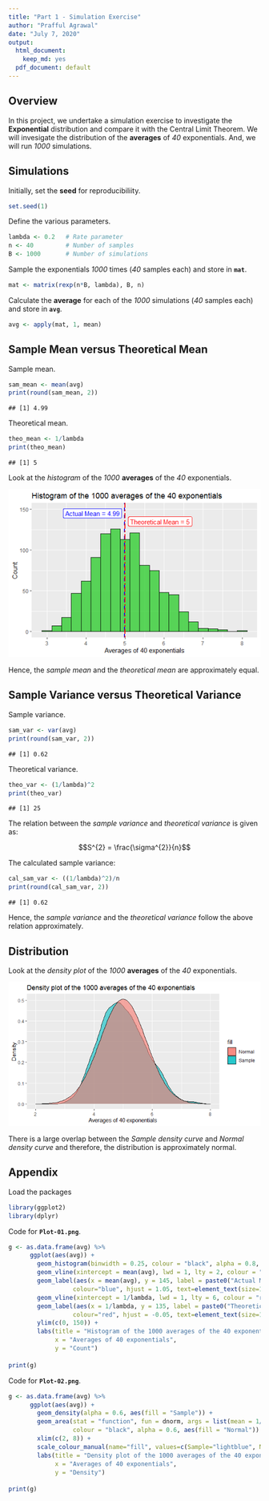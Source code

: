 ```yaml
---
title: "Part 1 - Simulation Exercise"
author: "Prafful Agrawal"
date: "July 7, 2020"
output:
  html_document:
    keep_md: yes
  pdf_document: default
---
```






## Overview

In this project, we undertake a simulation exercise to investigate the **Exponential** distribution and compare it with the Central Limit Theorem. We will invesigate the distribution of the **averages** of *40* exponentials. And, we will run *1000* simulations.


## Simulations



Initially, set the **seed** for reproducibiliity.


```r
set.seed(1)
```

Define the various parameters.


```r
lambda <- 0.2   # Rate parameter
n <- 40         # Number of samples
B <- 1000       # Number of simulations
```

Sample the exponentials *1000* times (*40* samples each) and store in **`mat`**.


```r
mat <- matrix(rexp(n*B, lambda), B, n)
```

Calculate the **average** for each of the *1000* simulations (*40* samples each) and store in **`avg`**.


```r
avg <- apply(mat, 1, mean)
```


## Sample Mean versus Theoretical Mean

Sample mean.


```r
sam_mean <- mean(avg)
print(round(sam_mean, 2))
```

```
## [1] 4.99
```

Theoretical mean.


```r
theo_mean <- 1/lambda
print(theo_mean)
```

```
## [1] 5
```


Look at the *histogram* of the *1000* **averages** of the *40* exponentials.

![](figure/Plot-01-1.png)<!-- -->

Hence, the *sample mean* and the *theoretical mean* are approximately equal.


## Sample Variance versus Theoretical Variance

Sample variance.


```r
sam_var <- var(avg)
print(round(sam_var, 2))
```

```
## [1] 0.62
```

Theoretical variance.


```r
theo_var <- (1/lambda)^2
print(theo_var)
```

```
## [1] 25
```

The relation between the *sample variance* and *theoretical variance* is given as:

$$S^{2} = \frac{\sigma^{2}}{n}$$

The calculated sample variance:


```r
cal_sam_var <- ((1/lambda)^2)/n
print(round(cal_sam_var, 2))
```

```
## [1] 0.62
```

Hence, the *sample variance* and the *theoretical variance* follow the above relation approximately.


## Distribution

Look at the *density plot* of the *1000* **averages** of the *40* exponentials.

![](figure/Plot-02-1.png)<!-- -->

There is a large overlap between the *Sample density curve* and *Normal density curve* and therefore, the distribution is approximately normal.


## Appendix

Load the packages


```r
library(ggplot2)
library(dplyr)
```

Code for **`Plot-01.png`**.


```r
g <- as.data.frame(avg) %>%
      ggplot(aes(avg)) +
        geom_histogram(binwidth = 0.25, colour = "black", alpha = 0.8, fill="limegreen") +
        geom_vline(xintercept = mean(avg), lwd = 1, lty = 2, colour = "blue") +
        geom_label(aes(x = mean(avg), y = 145, label = paste0("Actual Mean = ", round(mean(avg), 2))),
                  colour="blue", hjust = 1.05, text=element_text(size=10)) +
        geom_vline(xintercept = 1/lambda, lwd = 1, lty = 6, colour = "red") +
        geom_label(aes(x = 1/lambda, y = 135, label = paste0("Theoretical Mean = ", round(1/lambda, 2))),
                  colour="red", hjust = -0.05, text=element_text(size=10)) +
        ylim(c(0, 150)) +
        labs(title = "Histogram of the 1000 averages of the 40 exponentials",
             x = "Averages of 40 exponentials",
             y = "Count")

print(g)
```

Code for **`Plot-02.png`**.


```r
g <- as.data.frame(avg) %>%
      ggplot(aes(avg)) +
        geom_density(alpha = 0.6, aes(fill = "Sample")) +
        geom_area(stat = "function", fun = dnorm, args = list(mean = 1/lambda, sd = (1/lambda)/sqrt(n)),
                  colour = "black", alpha = 0.6, aes(fill = "Normal")) +
        xlim(c(2, 8)) +
        scale_colour_manual(name="fill", values=c(Sample="lightblue", Normal="salmon")) +
        labs(title = "Density plot of the 1000 averages of the 40 exponentials",
             x = "Averages of 40 exponentials",
             y = "Density")

print(g)
```
